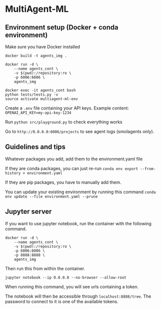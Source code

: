 # MultiAgent-ML

## Environment setup (Docker + conda environment)
Make sure you have Docker installed

```
docker build -t agents_img .
```

```
docker run -d \
    --name agents_cont \
    -v $(pwd):/repository:ro \
    -p 6006:6006 \
    agents_img
```


```
docker exec -it agents_cont bash
python tests/tests.py -v
source activate multiagent-ml-env
```

Create a `.env` file containing your API keys. Example content: `OPENAI_API_KEY=my-api-key-1234`

Run `python src/playground.py` to check everything works

Go to `http://0.0.0.0:6006/projects` to see agent logs (smolagents only).

## Guidelines and tips

Whatever packages you add, add them to the environment.yaml file

If they are conda packages, you can just re-run
`conda env export --from-history > environment.yaml`

If they are pip packages, you have to manually add them.

You can update your existing environment by running this command
`conda env update --file environment.yaml --prune`

## Jupyter server
If you want to use jupyter notebook, run the container with the following command.

```
docker run -d \
    --name agents_cont \
    -v $(pwd):/repository:ro \
    -p 6006:6006 \
    -p 8888:8888 \
    agents_img
```

Then run this from within the container.

`jupyter notebook --ip 0.0.0.0 --no-browser --allow-root`

When running this command, you will see urls containing a token.

The notebook will then be accessible through `localhost:8888/tree`. The password to connect to it is one of the available tokens.